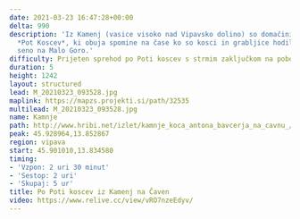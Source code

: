 ```yaml
---
date: 2021-03-23 16:47:28+00:00
delta: 990
description: 'Iz Kamenj (vasice visoko nad Vipavsko dolino) so domačini speljali prijetno
  *Pot Koscev*, ki obuja spomine na čase ko so kosci in grabljice hodili pripravljat
  seno na Malo Goro.'
difficulty: Prijeten sprehod po Poti koscev s strmim zaključkom na pobočjih Čavna
duration: 5
height: 1242
layout: structured
lead: M_20210323_093528.jpg
maplink: https://mapzs.projekti.si/path/32535
multilead: M_20210323_093528.jpg
name: Kamnje
path: http://www.hribi.net/izlet/kamnje_koca_antona_bavcerja_na_cavnu_/26/500/1483
peak: 45.928964,13.852867
region: vipava
start: 45.901010,13.834580
timing:
- 'Vzpon: 2 uri 30 minut'
- 'Sestop: 2 uri'
- 'Skupaj: 5 ur'
title: Po Poti koscev iz Kamenj na Čaven
video: https://www.relive.cc/view/vRO7nzeEdyv/
---
```

